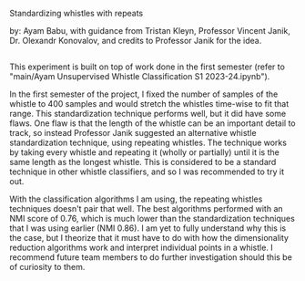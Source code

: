 Standardizing whistles with repeats

by: Ayam Babu, with guidance from Tristan Kleyn, Professor Vincent Janik, Dr. Olexandr Konovalov, and credits to Professor Janik for the idea.
##

This experiment is built on top of work done in the first semester (refer to "main/Ayam Unsupervised Whistle Classification S1 2023-24.ipynb").

In the first semester of the project, I fixed the number of samples of the whistle to 400 samples and would stretch the whistles time-wise to fit that range. This standardization technique performs well, but it did have some flaws. One flaw is that the length of the whistle can be an important detail to track, so instead Professor Janik suggested an alternative whistle standardization technique, using repeating whistles. The technique works by taking every whistle and repeating it (wholly or partially) until it is the same length as the longest whistle. This is considered to be a standard technique in other whistle classifiers, and so I was recommended to try it out.

With the classification algorithms I am using, the repeating whistles techniques doesn't pair that well. The best algorithms performed with an NMI score of 0.76, which is much lower than the standardization techniques that I was using earlier (NMI 0.86). I am yet to fully understand why this is the case, but I theorize that it must have to do with how the dimensionality reduction algorithms work and interpret individual points in a whistle. I recommend future team members to do further investigation should this be of curiosity to them.
